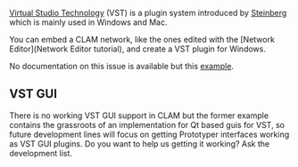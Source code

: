 [Virtual Studio Technology](http://en.wikipedia.org/wiki/Virtual_Studio_Technology) (VST) is a plugin system introduced by [Steinberg](http://steinberg.net) which is mainly used in Windows and Mac.

You can embed a CLAM network, like the ones edited with the [Network Editor](Network Editor tutorial), and create a VST plugin for Windows.

No documentation on this issue is available but this [example](http://clam-project.org/clam/trunk/CLAM/examples/PluginExamples/VstPluginExample/).

VST GUI
-------

There is no working VST GUI support in CLAM but the former example contains the grassroots of an implementation for Qt based guis for VST, so future development lines will focus on getting Prototyper interfaces working as VST GUI plugins. Do you want to help us getting it working? Ask the development list.
